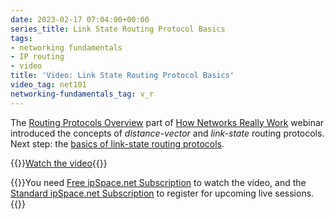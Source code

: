 ```yaml
---
date: 2023-02-17 07:04:00+00:00
series_title: Link State Routing Protocol Basics
tags:
- networking fundamentals
- IP routing
- video
title: 'Video: Link State Routing Protocol Basics'
video_tag: net101
networking-fundamentals_tag: v_r
---
```

The [Routing Protocols Overview](/2022/11/video-routing-protocols-overview/) part of [How Networks Really Work](https://www.ipspace.net/How_Networks_Really_Work) webinar introduced the concepts of _distance-vector_ and _link-state_ routing protocols. Next step: the [basics of link-state routing protocols](https://my.ipspace.net/bin/get/Net101/RP2.1%20-%20Link%20State%20Routing%20Protocol%20Basics.mp4?doccode=Net101).

{{<jump>}}[Watch the video](https://my.ipspace.net/bin/get/Net101/RP2.1%20-%20Link%20State%20Routing%20Protocol%20Basics.mp4?doccode=Net101){{</jump>}}

{{<note free>}}You need [Free ipSpace.net Subscription](https://www.ipspace.net/Subscription/Free) to watch the video, and the [Standard ipSpace.net Subscription](https://www.ipspace.net/Subscription/) to register for upcoming live sessions.{{</note>}}
